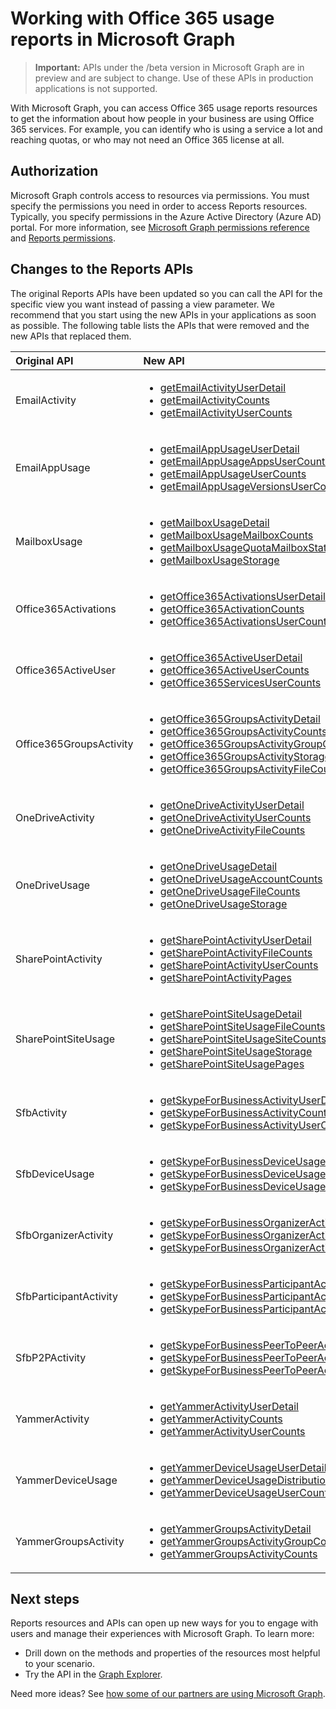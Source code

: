 # Working with Office 365 usage reports in Microsoft Graph

> **Important:** APIs under the /beta version in Microsoft Graph are in preview and are subject to change. Use of these APIs in production applications is not supported.

With Microsoft Graph, you can access Office 365 usage reports resources to get the information about how people in your business are using Office 365 services. For example, you can identify who is using a service a lot and reaching quotas, or who may not need an Office 365 license at all.

## Authorization

Microsoft Graph controls access to resources via permissions. You must specify the permissions you need in order to access Reports resources. Typically, you specify permissions in the Azure Active Directory (Azure AD) portal. For more information, see [Microsoft Graph permissions reference](../../../concepts/permissions_reference.md) and [Reports permissions](../../../concepts/permissions_reference.md#reports-permissions).

## Changes to the Reports APIs

The original Reports APIs have been updated so you can call the API for the specific view you want instead of passing a view parameter. We recommend that you start using the new APIs in your applications as soon as possible. The following table lists the APIs that were removed and the new APIs that replaced them.

| Original API            | New API                                  |
| :---------------------- | :--------------------------------------- |
| EmailActivity           | <ul><li>[getEmailActivityUserDetail](../api/reportroot_getemailactivityuserdetail.md)</li><li>[getEmailActivityCounts](../api/reportroot_getemailactivitycounts.md)</li><li>[getEmailActivityUserCounts](../api/reportroot_getemailactivityusercounts.md)</li></ul> |
| EmailAppUsage           | <ul><li>[getEmailAppUsageUserDetail](../api/reportroot_getemailappusageuserdetail.md)</li><li>[getEmailAppUsageAppsUserCounts](../api/reportroot_getemailappusageappsusercounts.md)</li><li>[getEmailAppUsageUserCounts](../api/reportroot_getemailappusageusercounts.md)</li><li>[getEmailAppUsageVersionsUserCounts](../api/reportroot_getemailappusageversionsusercounts.md)</li></ul> |
| MailboxUsage            | <ul><li>[getMailboxUsageDetail](../api/reportroot_getmailboxusagedetail.md)</li><li>[getMailboxUsageMailboxCounts](../api/reportroot_getmailboxusagemailboxcounts.md)</li><li>[getMailboxUsageQuotaMailboxStatusCounts](../api/reportroot_getmailboxusagequotamailboxstatuscounts.md)</li><li>[getMailboxUsageStorage](../api/reportroot_getmailboxusagestorage.md)</li></ul> |
| Office365Activations    | <ul><li>[getOffice365ActivationsUserDetail](../api/reportroot_getoffice365activationsuserdetail.md)</li><li>[getOffice365ActivationCounts](../api/reportroot_getoffice365activationcounts.md)</li><li>[getOffice365ActivationsUserCounts](../api/reportroot_getoffice365activationsusercounts.md)</li></ul> |
| Office365ActiveUser     | <ul><li>[getOffice365ActiveUserDetail](../api/reportroot_getoffice365activeuserdetail.md)</li><li>[getOffice365ActiveUserCounts](../api/reportroot_getoffice365activeusercounts.md)</li><li>[getOffice365ServicesUserCounts](../api/reportroot_getoffice365servicesusercounts.md)</li></ul> |
| Office365GroupsActivity | <ul><li>[getOffice365GroupsActivityDetail](../api/reportroot_getoffice365groupsactivitydetail.md)</li><li>[getOffice365GroupsActivityCounts](../api/reportroot_getoffice365groupsactivitycounts.md)</li><li>[getOffice365GroupsActivityGroupCounts](../api/reportroot_getoffice365groupsactivitygroupcounts.md)</li><li>[getOffice365GroupsActivityStorage](../api/reportroot_getoffice365groupsactivitystorage.md)</li><li>[getOffice365GroupsActivityFileCounts](../api/reportroot_getoffice365groupsactivityfilecounts.md)</li></ul> |
| OneDriveActivity        | <ul><li>[getOneDriveActivityUserDetail](../api/reportroot_getonedriveactivityuserdetail.md)</li><li>[getOneDriveActivityUserCounts](../api/reportroot_getonedriveactivityusercounts.md)</li><li>[getOneDriveActivityFileCounts](../api/reportroot_getonedriveactivityfilecounts.md)</li></ul> |
| OneDriveUsage           | <ul><li>[getOneDriveUsageDetail](../api/reportroot_getonedriveusagedetail.md)</li><li>[getOneDriveUsageAccountCounts](../api/reportroot_getonedriveusageaccountcounts.md)</li><li>[getOneDriveUsageFileCounts](../api/reportroot_getonedriveusagefilecounts.md)</li><li>[getOneDriveUsageStorage](../api/reportroot_getonedriveusagestorage.md)</li></ul> |
| SharePointActivity      | <ul><li>[getSharePointActivityUserDetail](../api/reportroot_getsharepointactivityuserdetail.md)</li><li>[getSharePointActivityFileCounts](../api/reportroot_getsharepointactivityfilecounts.md)</li><li>[getSharePointActivityUserCounts](../api/reportroot_getsharepointactivityusercounts.md)</li><li>[getSharePointActivityPages](../api/reportroot_getsharepointactivitypages.md)</li></ul> |
| SharePointSiteUsage     | <ul><li>[getSharePointSiteUsageDetail](../api/reportroot_getsharepointsiteusagedetail.md)</li><li>[getSharePointSiteUsageFileCounts](../api/reportroot_getsharepointsiteusagefilecounts.md)</li><li>[getSharePointSiteUsageSiteCounts](../api/reportroot_getsharepointsiteusagesitecounts.md)</li><li>[getSharePointSiteUsageStorage](../api/reportroot_getsharepointsiteusagestorage.md)</li><li>[getSharePointSiteUsagePages](../api/reportroot_getsharepointsiteusagepages.md)</li></ul> |
| SfbActivity             | <ul><li>[getSkypeForBusinessActivityUserDetail](../api/reportroot_getskypeforbusinessactivityuserdetail.md)</li><li>[getSkypeForBusinessActivityCounts](../api/reportroot_getskypeforbusinessactivitycounts.md)</li><li>[getSkypeForBusinessActivityUserCounts](../api/reportroot_getskypeforbusinessactivityusercounts.md)</li></ul> |
| SfbDeviceUsage          | <ul><li>[getSkypeForBusinessDeviceUsageUserDetail](../api/reportroot_getskypeforbusinessdeviceusageuserdetail.md)</li><li>[getSkypeForBusinessDeviceUsageDistributionUserCounts](../api/reportroot_getskypeforbusinessdeviceusagedistributionusercounts.md)</li><li>[getSkypeForBusinessDeviceUsageUserCounts](../api/reportroot_getskypeforbusinessdeviceusageusercounts.md)</li></ul> |
| SfbOrganizerActivity    | <ul><li>[getSkypeForBusinessOrganizerActivityCounts](../api/reportroot_getskypeforbusinessorganizeractivitycounts.md)</li><li>[getSkypeForBusinessOrganizerActivityUserCounts](../api/reportroot_getskypeforbusinessorganizeractivityusercounts.md)</li><li>[getSkypeForBusinessOrganizerActivityMinuteCounts](../api/reportroot_getskypeforbusinessorganizeractivityminutecounts.md)</li></ul> |
| SfbParticipantActivity  | <ul><li>[getSkypeForBusinessParticipantActivityCounts](../api/reportroot_getskypeforbusinessparticipantactivitycounts.md)</li><li>[getSkypeForBusinessParticipantActivityUserCounts](../api/reportroot_getskypeforbusinessparticipantactivityusercounts.md)</li><li>[getSkypeForBusinessParticipantActivityMinuteCounts](../api/reportroot_getskypeforbusinessparticipantactivityminutecounts.md)</li></ul> |
| SfbP2PActivity          | <ul><li>[getSkypeForBusinessPeerToPeerActivityCounts](../api/reportroot_getskypeforbusinesspeertopeeractivitycounts.md)</li><li>[getSkypeForBusinessPeerToPeerActivityUserCounts](../api/reportroot_getskypeforbusinesspeertopeeractivityusercounts.md)</li><li>[getSkypeForBusinessPeerToPeerActivityMinuteCounts](../api/reportroot_getskypeforbusinesspeertopeeractivityminutecounts.md)</li></ul> |
| YammerActivity          | <ul><li>[getYammerActivityUserDetail](../api/reportroot_getyammeractivityuserdetail.md)</li><li>[getYammerActivityCounts](../api/reportroot_getyammeractivitycounts.md)</li><li>[getYammerActivityUserCounts](../api/reportroot_getyammeractivityusercounts.md)</li></ul> |
| YammerDeviceUsage       | <ul><li>[getYammerDeviceUsageUserDetail](../api/reportroot_getyammerdeviceusageuserdetail.md)</li><li>[getYammerDeviceUsageDistributionUserCounts](../api/reportroot_getyammerdeviceusagedistributionusercounts.md)</li><li>[getYammerDeviceUsageUserCounts](../api/reportroot_getyammerdeviceusageusercounts.md)</li></ul> |
| YammerGroupsActivity    | <ul><li>[getYammerGroupsActivityDetail](../api/reportroot_getyammergroupsactivitydetail.md)</li><li>[getYammerGroupsActivityGroupCounts](../api/reportroot_getyammergroupsactivitygroupcounts.md)</li><li>[getYammerGroupsActivityCounts](../api/reportroot_getyammergroupsactivitycounts.md)</li></ul> |

## Next steps

Reports resources and APIs can open up new ways for you to engage with users and manage their experiences with Microsoft Graph. To learn more:

- Drill down on the methods and properties of the resources most helpful to your scenario.
- Try the API in the [Graph Explorer](https://developer.microsoft.com/graph/graph-explorer).

Need more ideas? See [how some of our partners are using Microsoft Graph](https://developer.microsoft.com/graph/graph/examples#partners).
